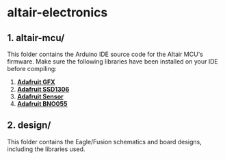 # **altair-electronics**

## **1. altair-mcu/**
This folder contains the Arduino IDE source code for the Altair MCU's firmware. Make sure the following libraries have been installed on your IDE before compiling:

1. [**Adafruit GFX**](https://github.com/adafruit/Adafruit-GFX-Library)
2. [**Adafruit SSD1306**](https://github.com/adafruit/Adafruit_SSD1306)
3. [**Adafruit Sensor**](https://github.com/adafruit/Adafruit_Sensor)
4. [**Adafruit BNO055**](https://github.com/adafruit/Adafruit_BNO055)

## **2. design/**
This folder contains the Eagle/Fusion schematics and board designs, including the libraries used.
